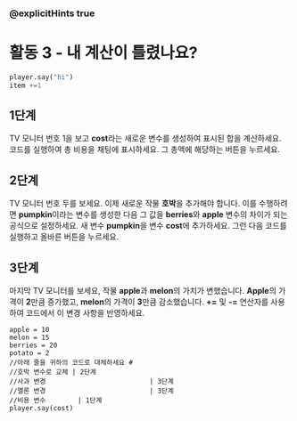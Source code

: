 ### @explicitHints true

# 활동 3 - 내 계산이 틀렸나요?

```python
player.say("hi")
item +=1
```

## 1단계
TV 모니터 번호 1을 보고 **cost**라는 새로운 변수를 생성하여 표시된 합을 계산하세요. 코드를 실행하여 총 비용을 채팅에 표시하세요.
그 총액에 해당하는 버튼을 누르세요.

## 2단계
TV 모니터 번호 두를 보세요. 이제 새로운 작물 **호박**을 추가해야 합니다. 이를 수행하려면 **pumpkin**이라는 변수를 생성한 다음 그 값을 **berries**와 **apple** 변수의 차이가 되는 공식으로 설정하세요. 새 변수 **pumpkin**을 변수 **cost**에 추가하세요. 그런 다음 코드를 실행하고 올바른 버튼을 누르세요.

## 3단계
마지막 TV 모니터를 보세요, 작물 **apple**과 **melon**의 가치가 변했습니다. **Apple**의 가격이 **2**만큼 증가했고, **melon**의 가격이 **3**만큼 감소했습니다. **+=** 및 **-=** 연산자를 사용하여 코드에서 이 변경 사항을 반영하세요.

```template
apple = 10
melon = 15
berries = 20
potato = 2
//아래 줄을 귀하의 코드로 대체하세요 #
//호박 변수로 교체 | 2단계
//사과 변경                          | 3단계
//멜론 변경                          | 3단계
//비용 변수        | 1단계
player.say(cost)
```